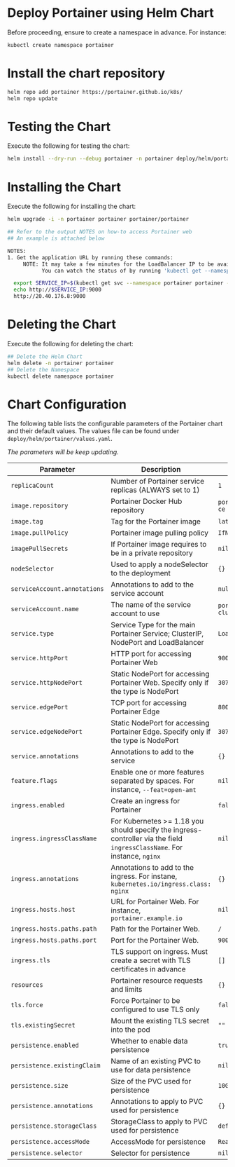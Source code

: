 # Deploy Portainer using Helm Chart

Before proceeding, ensure to create a namespace in advance.
For instance:
```bash
kubectl create namespace portainer
```

# Install the chart repository

```bash
helm repo add portainer https://portainer.github.io/k8s/
helm repo update
```

# Testing the Chart
Execute the following for testing the chart:

```bash
helm install --dry-run --debug portainer -n portainer deploy/helm/portainer
```

# Installing the Chart
Execute the following for installing the chart:

```bash
helm upgrade -i -n portainer portainer portainer/portainer

## Refer to the output NOTES on how-to access Portainer web
## An example is attached below

NOTES:
1. Get the application URL by running these commands:
     NOTE: It may take a few minutes for the LoadBalancer IP to be available.
           You can watch the status of by running 'kubectl get --namespace portainer svc -w portainer'

  export SERVICE_IP=$(kubectl get svc --namespace portainer portainer --template "{{ range (index .status.loadBalancer.ingress 0) }}{{.}}{{ end }}")
  echo http://$SERVICE_IP:9000
  http://20.40.176.8:9000
```

# Deleting the Chart
Execute the following for deleting the chart:

```bash
## Delete the Helm Chart
helm delete -n portainer portainer
## Delete the Namespace
kubectl delete namespace portainer
```

# Chart Configuration
The following table lists the configurable parameters of the Portainer chart and their default values. The values file can be found under `deploy/helm/portainer/values.yaml`.

*The parameters will be keep updating.*

| Parameter | Description | Default |
| - | - | - |
| `replicaCount` | Number of Portainer service replicas (ALWAYS set to 1) | `1` |
| `image.repository` | Portainer Docker Hub repository | `portainer/portainer-ce` |
| `image.tag` | Tag for the Portainer image | `latest` |
| `image.pullPolicy` | Portainer image pulling policy | `IfNotPresent` |
| `imagePullSecrets` | If Portainer image requires to be in a private repository | `nil` |
| `nodeSelector` | Used to apply a nodeSelector to the deployment | `{}` |
| `serviceAccount.annotations` | Annotations to add to the service account | `null` |
| `serviceAccount.name` | The name of the service account to use | `portainer-sa-clusteradmin` |
| `service.type` | Service Type for the main Portainer Service; ClusterIP, NodePort and LoadBalancer | `LoadBalancer` |
| `service.httpPort` | HTTP port for accessing Portainer Web | `9000` |
| `service.httpNodePort` | Static NodePort for accessing Portainer Web. Specify only if the type is NodePort | `30777` |
| `service.edgePort` | TCP port for accessing Portainer Edge | `8000` |
| `service.edgeNodePort` | Static NodePort for accessing Portainer Edge. Specify only if the type is NodePort | `30776` |
| `service.annotations` | Annotations to add to the service | `{}` |
| `feature.flags` | Enable one or more features separated by spaces. For instance, `--feat=open-amt` | `nil` |
| `ingress.enabled` | Create an ingress for Portainer | `false` |
| `ingress.ingressClassName` | For Kubernetes >= 1.18 you should specify the ingress-controller via the field `ingressClassName`. For instance, `nginx` | `nil` |
| `ingress.annotations` | Annotations to add to the ingress. For instane, `kubernetes.io/ingress.class: nginx` | `{}` |
| `ingress.hosts.host` | URL for Portainer Web. For instance, `portainer.example.io` | `nil` |
| `ingress.hosts.paths.path` | Path for the Portainer Web. | `/` |
| `ingress.hosts.paths.port` | Port for the Portainer Web. | `9000` |
| `ingress.tls` | TLS support on ingress. Must create a secret with TLS certificates in advance | `[]` |
| `resources` | Portainer resource requests and limits | `{}` |
| `tls.force` | Force Portainer to be configured to use TLS only | `false` |
| `tls.existingSecret` | Mount the existing TLS secret into the pod | `""` |
| `persistence.enabled` | Whether to enable data persistence | `true` |
| `persistence.existingClaim` | Name of an existing PVC to use for data persistence | `nil` |
| `persistence.size` | Size of the PVC used for persistence | `10Gi` |
| `persistence.annotations` | Annotations to apply to PVC used for persistence | `{}` |
| `persistence.storageClass` | StorageClass to apply to PVC used for persistence | `default` |
| `persistence.accessMode` | AccessMode for persistence | `ReadWriteOnce` |
| `persistence.selector` | Selector for persistence | `nil` |